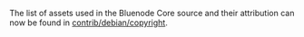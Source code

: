 The list of assets used in the Bluenode Core source and their attribution can now be found in [contrib/debian/copyright](../contrib/debian/copyright).
